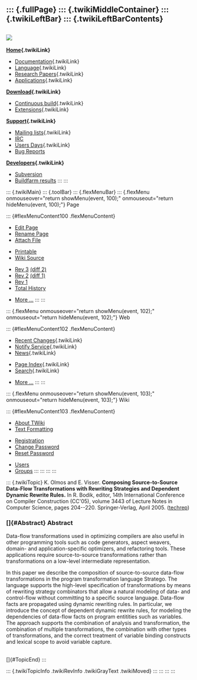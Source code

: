 ::: {.fullPage}
::: {.twikiMiddleContainer}
::: {.twikiLeftBar}
::: {.twikiLeftBarContents}
  ----------------------------------------------------------------------------------
  [![](../pub/Stratego/StrategoLogo/StrategoLogoTextlessWhite-100px.png)](WebHome)
  ----------------------------------------------------------------------------------

**[Home](WebHome){.twikiLink}**

-   [Documentation](StrategoDocumentation){.twikiLink}
-   [Language](StrategoLanguage){.twikiLink}
-   [Research Papers](StrategoPublications){.twikiLink}
-   [Applications](StrategoApplication){.twikiLink}

**[Download](StrategoDownload){.twikiLink}**

-   [Continuous build](ContinuousBuild){.twikiLink}
-   [Extensions](AdditionalPackageDownload){.twikiLink}

**[Support](StrategoSupport){.twikiLink}**

-   [Mailing lists](MailingList){.twikiLink}
-   [IRC](irc://irc.freenode.net/#stratego)
-   [Users Days](StrategoUsersDay){.twikiLink}
-   [Bug Reports](http://yellowgrass.org/project/StrategoXT)

**[Developers](StrategoDev){.twikiLink}**

-   [Subversion](https://svn.strategoxt.org/repos/StrategoXT/strategoxt/trunk)
-   [Buildfarm
    results](http://hydra.nixos.org/jobset/strategoxt/strategoxt-release/all)
:::
:::

::: {.twikiMain}
::: {.toolBar}
::: {.flexMenuBar}
::: {.flexMenu onmouseover="return showMenu(event, 100);" onmouseout="return hideMenu(event, 100);"}
Page

::: {#flexMenuContent100 .flexMenuContent}
-   [Edit
    Page](http://www.program-transformation.org/edit/Stratego/ComposingSourceToSourceDataFlowTransformations?t=1536825426)
-   [Rename
    Page](http://www.program-transformation.org/rename/Stratego/ComposingSourceToSourceDataFlowTransformations)
-   [Attach
    File](http://www.program-transformation.org/attach/Stratego/ComposingSourceToSourceDataFlowTransformations)

<!-- -->

-   [Printable](http://www.program-transformation.org/view/Stratego/ComposingSourceToSourceDataFlowTransformations?skin=print.pattern)
-   [Wiki
    Source](http://www.program-transformation.org/view/Stratego/ComposingSourceToSourceDataFlowTransformations?skin=text&raw=on&contenttype=text/plain)

<!-- -->

-   [Rev
    3](http://www.program-transformation.org/view/Stratego/ComposingSourceToSourceDataFlowTransformations?rev=1.3)
    [(diff 2)](http://www.program-transformation.org/rdiff/Stratego/ComposingSourceToSourceDataFlowTransformations?rev1=1.3&rev2=1.2)
-   [Rev
    2](http://www.program-transformation.org/view/Stratego/ComposingSourceToSourceDataFlowTransformations?rev=1.2)
    [(diff 1)](http://www.program-transformation.org/rdiff/Stratego/ComposingSourceToSourceDataFlowTransformations?rev1=1.2&rev2=1.1)
-   [Rev
    1](http://www.program-transformation.org/view/Stratego/ComposingSourceToSourceDataFlowTransformations?rev=1.1)
-   [Total
    History](http://www.program-transformation.org/rdiff/Stratego/ComposingSourceToSourceDataFlowTransformations)

<!-- -->

-   [More
    \...](http://www.program-transformation.org/oops/Stratego/ComposingSourceToSourceDataFlowTransformations?template=oopsmore&param1=1.3&param2=1.3)
:::
:::

::: {.flexMenu onmouseover="return showMenu(event, 102);" onmouseout="return hideMenu(event, 102);"}
Web

::: {#flexMenuContent102 .flexMenuContent}
-   [Recent Changes](WebChanges){.twikiLink}
-   [Notify Service](WebNotify){.twikiLink}
-   [News](WebNews){.twikiLink}

<!-- -->

-   [Page Index](WebIndex){.twikiLink}
-   [Search](WebSearch){.twikiLink}

<!-- -->

-   [More
    \...](http://www.program-transformation.org/oops/Stratego/ComposingSourceToSourceDataFlowTransformations?template=oopsmore&param1=1.3&param2=1.3)
:::
:::

::: {.flexMenu onmouseover="return showMenu(event, 103);" onmouseout="return hideMenu(event, 103);"}
Wiki

::: {#flexMenuContent103 .flexMenuContent}
-   [About
    TWiki](http://www.program-transformation.org/view/TWiki/WebHome)
-   [Text
    Formatting](http://www.program-transformation.org/view/TWiki/TextFormattingRules)

<!-- -->

-   [Registration](http://www.program-transformation.org/view/TWiki/TWikiRegistration)
-   [Change
    Password](http://www.program-transformation.org/view/TWiki/ChangePassword)
-   [Reset
    Password](http://www.program-transformation.org/view/TWiki/ResetPassword)

<!-- -->

-   [Users](http://www.program-transformation.org/view/Main/TWikiUsers)
-   [Groups](http://www.program-transformation.org/view/Main/TWikiGroups)
:::
:::
:::
:::

::: {.twikiTopic}
K. Olmos and E. Visser. **Composing Source-to-Source Data-Flow
Transformations with Rewriting Strategies and Dependent Dynamic Rewrite
Rules.** In R. Bodik, editor, 14th International Conference on Compiler
Construction (CC\'05), volume 3443 of Lecture Notes in Computer Science,
pages 204\--220. Springer-Verlag, April 2005.
([techrep](http://www.cs.uu.nl/research/techreps/UU-CS-2005-006.html))

### []{#Abstract} Abstract

Data-flow transformations used in optimizing compilers are also useful
in other programming tools such as code generators, aspect weavers,
domain- and application-specific optimizers, and refactoring tools.
These applications require source-to-source transformations rather than
transformations on a low-level intermediate representation.

In this paper we describe the composition of source-to-source data-flow
transformations in the program transformation language Stratego. The
language supports the high-level specification of transformations by
means of rewriting strategy combinators that allow a natural modeling of
data- and control-flow without committing to a specific source language.
Data-flow facts are propagated using dynamic rewriting rules. In
particular, we introduce the concept of dependent dynamic rewrite rules,
for modeling the dependencies of data-flow facts on program entitities
such as variables. The approach supports the combination of analysis and
transformation, the combination of multiple transformations, the
combination with other types of transformations, and the correct
treatment of variable binding constructs and lexical scope to avoid
variable capture.

\
[]{#TopicEnd}
:::

::: {.twikiTopicInfo .twikiRevInfo .twikiGrayText .twikiMoved}
:::
:::
:::
:::
